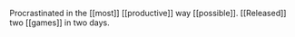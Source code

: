Procrastinated in the [[most]] [[productive]] way [[possible]]. [[Released]] two [[games]] in two days.